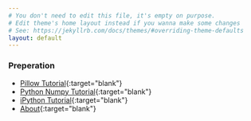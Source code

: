 ```yaml
---
# You don't need to edit this file, it's empty on purpose.
# Edit theme's home layout instead if you wanna make some changes
# See: https://jekyllrb.com/docs/themes/#overriding-theme-defaults
layout: default
---
```


### Preperation
- [Pillow Tutorial](pillow-tutorial/){:target="blank"}
- [Python Numpy Tutorial](python-numpy-tutorial/){:target="blank"}
- [iPython Tutorial](ipython-tutorial/){:target="blank"}
- [About](about/){:target="blank"}
